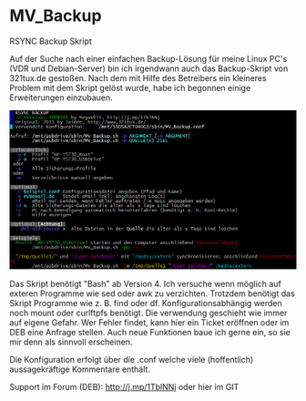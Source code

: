 # MV_Backup
RSYNC Backup Skript

Auf der Suche nach einer einfachen Backup-Lösung für meine Linux PC's (VDR und Debian-Server) bin ich irgendwann auch das Backup-Skript von 321tux.de gestoßen. Nach dem mit Hilfe des Betreibers ein kleineres Problem mit dem Skript gelöst wurde, habe ich begonnen einige Erweiterungen einzubauen.

![Hilfe](help.png)

Das Skript benötigt "Bash" ab Version 4. Ich versuche wenn möglich auf exteren Programme wie sed oder awk zu verzichten. Trotzdem benötigt das Skript Programme wie z. B. find oder df. Konfigurationsabhängig werden noch mount oder curlftpfs benötigt.
Die verwendung geschieht wie immer auf eigene Gefahr. Wer Fehler findet, kann hier ein Ticket eröffnen oder im DEB eine Anfrage stellen. Auch neue Funktionen baue ich gerne ein, so sie mir denn als sinnvoll erscheinen.

Die Konfiguration erfolgt über die .conf welche viele (hoffentlich) aussagekräftige Kommentare enthält.

Support im Forum (DEB): http://j.mp/1TblNNj oder hier im GIT
